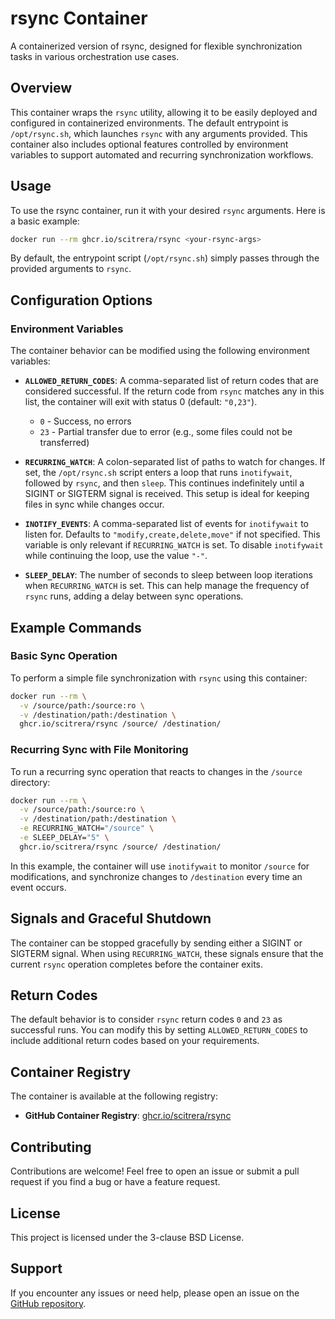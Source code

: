 # rsync Container

A containerized version of rsync, designed for flexible synchronization tasks in various orchestration use cases.

## Overview

This container wraps the `rsync` utility, allowing it to be easily deployed and configured in containerized
environments. The default entrypoint is `/opt/rsync.sh`, which launches `rsync` with any arguments provided. This
container also includes optional features controlled by environment variables to support automated and recurring
synchronization workflows.

## Usage

To use the rsync container, run it with your desired `rsync` arguments. Here is a basic example:

```bash
docker run --rm ghcr.io/scitrera/rsync <your-rsync-args>
```

By default, the entrypoint script (`/opt/rsync.sh`) simply passes through the provided arguments to `rsync`.

## Configuration Options

### Environment Variables

The container behavior can be modified using the following environment variables:

- **`ALLOWED_RETURN_CODES`**: A comma-separated list of return codes that are considered successful. If the return code
  from `rsync` matches any in this list, the container will exit with status 0 (default: `"0,23"`).
    - `0` - Success, no errors
    - `23` - Partial transfer due to error (e.g., some files could not be transferred)

- **`RECURRING_WATCH`**: A colon-separated list of paths to watch for changes. If set, the `/opt/rsync.sh` script enters
  a loop that runs `inotifywait`, followed by `rsync`, and then `sleep`. This continues indefinitely until a SIGINT or
  SIGTERM signal is received. This setup is ideal for keeping files in sync while changes occur.

- **`INOTIFY_EVENTS`**: A comma-separated list of events for `inotifywait` to listen for. Defaults
  to `"modify,create,delete,move"` if not specified. This variable is only relevant if `RECURRING_WATCH` is set. To
  disable `inotifywait` while continuing the loop, use the value `"-"`.

- **`SLEEP_DELAY`**: The number of seconds to sleep between loop iterations when `RECURRING_WATCH` is set. This can help
  manage the frequency of `rsync` runs, adding a delay between sync operations.

## Example Commands

### Basic Sync Operation

To perform a simple file synchronization with `rsync` using this container:

```bash
docker run --rm \
  -v /source/path:/source:ro \
  -v /destination/path:/destination \
  ghcr.io/scitrera/rsync /source/ /destination/
```

### Recurring Sync with File Monitoring

To run a recurring sync operation that reacts to changes in the `/source` directory:

```bash
docker run --rm \
  -v /source/path:/source:ro \
  -v /destination/path:/destination \
  -e RECURRING_WATCH="/source" \
  -e SLEEP_DELAY="5" \
  ghcr.io/scitrera/rsync /source/ /destination/
```

In this example, the container will use `inotifywait` to monitor `/source` for modifications, and synchronize changes
to `/destination` every time an event occurs.

## Signals and Graceful Shutdown

The container can be stopped gracefully by sending either a SIGINT or SIGTERM signal. When using `RECURRING_WATCH`,
these signals ensure that the current `rsync` operation completes before the container exits.

## Return Codes

The default behavior is to consider `rsync` return codes `0` and `23` as successful runs. You can modify this by
setting `ALLOWED_RETURN_CODES` to include additional return codes based on your requirements.

## Container Registry

The container is available at the following registry:

- **GitHub Container Registry**: [ghcr.io/scitrera/rsync](https://github.com/scitrera/rsync)

## Contributing

Contributions are welcome! Feel free to open an issue or submit a pull request if you find a bug or have a feature
request.

## License

This project is licensed under the 3-clause BSD License.

## Support

If you encounter any issues or need help, please open an issue on
the [GitHub repository](https://github.com/scitrera/rsync).


